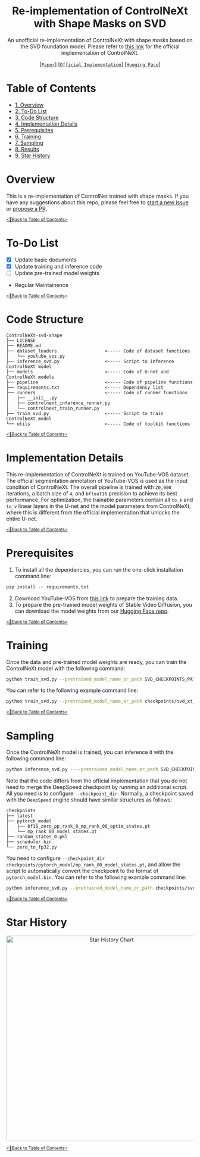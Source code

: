 <div align="center">

# Re-implementation of ControlNeXt with Shape Masks on SVD

An unofficial re-implementation of ControlNeXt with shape masks based on the SVD foundation model. Please refer to [this link](https://github.com/dvlab-research/ControlNeXt) for the official implementation of ControlNeXt.

[[`Paper`]](https://arxiv.org/abs/2408.06070) [[`Official Implementation`]](https://github.com/dvlab-research/ControlNeXt) [[`Hugging Face`]](https://huggingface.co/AlonzoLeeeooo/ControlNeXt-svd-shape)
</div>

<!-- omit in toc -->
# Table of Contents
- [<u>1. Overview</u>](#overview)
- [<u>2. To-Do List</u>](#to-do-list)
- [<u>3. Code Structure</u>](#code-structure)
- [<u>4. Implementation Details</u>](#implementation-details)
- [<u>5. Prerequisites</u>](#prerequisites)
- [<u>6. Training</u>](#training)
- [<u>7. Sampling</u>](#sampling)
- [<u>8. Results</u>](#results)
- [<u>9. Star History</u>](#star-history)

<!-- omit in toc -->
# Overview
This is a re-implementation of ControlNet trained with shape masks.
If you have any suggestions about this repo, please feel free to [start a new issue](https://github.com/AlonzoLeeeooo/shape-guided-controlnet/issues/new) or [propose a PR](https://github.com/AlonzoLeeeooo/shape-guided-controlnet/pulls).

[<u><small><🎯Back to Table of Contents></small></u>](#table-of-contents)


<!-- omit in toc -->
# To-Do List
- [x] Update basic documents
- [x] Update training and inference code
- [ ] Update pre-trained model weights
- Regular Maintainence

[<u><small><🎯Back to Table of Contents></small></u>](#table-of-contents)


<!-- omit in toc -->
# Code Structure
```
ControlNeXt-svd-shape
├── LICENSE
├── README.md
├── dataset_loaders                  <----- Code of dataset functions
│   └── youtube_vos.py
├── inference_svd.py                 <----- Script to inference ControlNeXt model
├── models                           <----- Code of U-net and ControlNeXt models
├── pipeline                         <----- Code of pipeline functions
├── requirements.txt                 <----- Dependency list
├── runners                          <----- Code of runner functions
│   ├── __init__.py
│   ├── controlnext_inference_runner.py
│   └── controlnext_train_runner.py
├── train_svd.py                     <----- Script to train ControlNeXt model
└── utils                            <----- Code of toolkit functions
```

[<u><small><🎯Back to Table of Contents></small></u>](#table-of-contents)


<!-- omit in toc -->
# Implementation Details
This re-implementation of ControlNeXt is trained on YouTube-VOS dataset.
The official segmentation annotation of YouTube-VOS is used as the input condition of ControlNeXt.
The overall pipeline is trained with `20,000` iterations, a batch size of `4`, and `bfloat16` precision to achieve its best performance.
For optimization, the trainable parameters contain all `to_k` and `to_v` linear layers in the U-net and the model parameters from ControlNeXt, where this is different from the official implementation that unlocks the entire U-net.

[<u><small><🎯Back to Table of Contents></small></u>](#table-of-contents)


<!-- omit in toc -->
# Prerequisites
1. To install all the dependencies, you can run the one-click installation command line:
```bash
pip install -r requirements.txt
```
2. Download YouTube-VOS from [this link](https://codalab.lisn.upsaclay.fr/competitions/7685#participate-get_data) to prepare the training data.
3. To prepare the pre-trained model weights of Stable Video Diffusion, you can download the model weights from our [Hugging Face repo](https://huggingface.co/AlonzoLeeeooo/ControlNeXt-svd-shape/tree/main).

[<u><small><🎯Back to Table of Contents></small></u>](#table-of-contents)


<!-- omit in toc -->
# Training
Once the data and pre-trained model weights are ready, you can train the ControlNeXt model with the following command:
```bash
python train_svd.py --pretrained_model_name_or_path SVD_CHECKPOINTS_PATH --train_batch_size TRAIN_BATCH_SIZE --video_path YOUTUBE_VOS_FRAMES_PATH --shape_path YOUTUBE_VOS_ANNOTATION_PATH --output_dir OUTPUT_PATH --finetune_unet
```
You can refer to the following example command line:
```bash
python train_svd.py --pretrained_model_name_or_path checkpoints/svd_xt_1.1 --train_batch_size 4 --video_path youtube_vos/JPEGImages --shape_path youtube_vos/Annotations --annotation_path youtube_vos/meta.json --output_dir OUTPUT_PATH --finetune_unet
```

[<u><small><🎯Back to Table of Contents></small></u>](#table-of-contents)



<!-- omit in toc -->
# Sampling
Once the ControlNeXt model is trained, you can inference it with the following command line:
```bash
python inference_svd.py ----pretrained_model_name_or_path SVD_CHECKPOINTS_PATH --validation_control_images_folder INPUT_CONDITIONS_PATH --output_dir OUTPUT_PATH --checkpoint_dir CONTROLNEXT_PATH
```
Note that the code differs from the official implementation that you do not need to merge the DeepSpeed checkpoint by running an additional script. All you need is to configure `--checkpoint_dir`.
Normally, a checkpoint saved with the `DeepSpeed` engine should have similar structures as follows:
```
checkpoints
├── latest
├── pytorch_model
│   ├── bf16_zero_pp_rank_0_mp_rank_00_optim_states.pt
│   └── mp_rank_00_model_states.pt
├── random_states_0.pkl
├── scheduler.bin
└── zero_to_fp32.py
```
You need to configure `--checkpoint_dir checkpoints/pytorch_model/mp_rank_00_model_states.pt`, and allow the script to automatically convert the checkpoint to the format of `pytorch_model.bin`.
You can refer to the following example command line:
```bash
python inference_svd.py --pretrained_model_name_or_path checkpoints/svd_xt_1.1 --validation_control_images_folder examples/frames/car --output_dir outputs/inference --checkpoint_dir checkpoints/pytorch_model/mp_rank_00_model_states.pt
```

[<u><small><🎯Back to Table of Contents></small></u>](#table-of-contents)



<!-- omit in toc -->
# Star History

<p align="center">
    <a href="hhttps://api.star-history.com/svg?repos=alonzoleeeooo/ControlNeXt-svd-shape&type=Date" target="_blank">
        <img width="550" src="https://api.star-history.com/svg?repos=alonzoleeeooo/ControlNeXt-svd-shape&type=Date" alt="Star History Chart">
    </a>
</p>

[<u><small><🎯Back to Table of Contents></small></u>](#table-of-contents)
